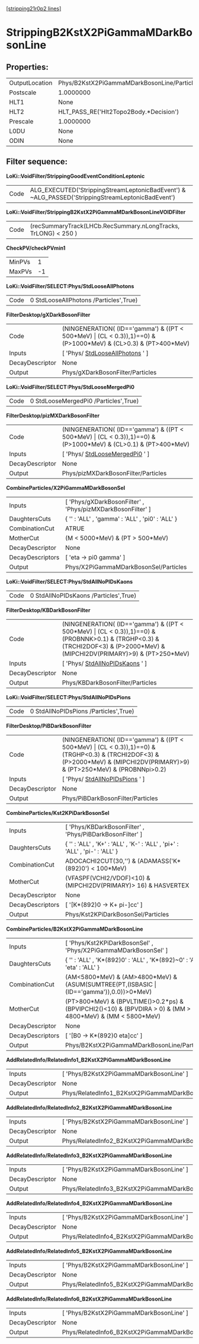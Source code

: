 [[stripping21r0p2 lines]](./stripping21r0p2-index)

# StrippingB2KstX2PiGammaMDarkBosonLine

## Properties:

|                |                                             |
|----------------|---------------------------------------------|
| OutputLocation | Phys/B2KstX2PiGammaMDarkBosonLine/Particles |
| Postscale      | 1.0000000                                   |
| HLT1           | None                                        |
| HLT2           | HLT_PASS_RE('Hlt2Topo2Body.\*Decision')     |
| Prescale       | 1.0000000                                   |
| L0DU           | None                                        |
| ODIN           | None                                        |

## Filter sequence:

**LoKi::VoidFilter/StrippingGoodEventConditionLeptonic**

|      |                                                                                                   |
|------|---------------------------------------------------------------------------------------------------|
| Code | ALG_EXECUTED('StrippingStreamLeptonicBadEvent') & \~ALG_PASSED('StrippingStreamLeptonicBadEvent') |

**LoKi::VoidFilter/StrippingB2KstX2PiGammaMDarkBosonLineVOIDFilter**

|      |                                                                |
|------|----------------------------------------------------------------|
| Code | (recSummaryTrack(LHCb.RecSummary.nLongTracks, TrLONG) \< 250 ) |

**CheckPV/checkPVmin1**

|        |     |
|--------|-----|
| MinPVs | 1   |
| MaxPVs | -1  |

**LoKi::VoidFilter/SELECT:Phys/StdLooseAllPhotons**

|      |                                        |
|------|----------------------------------------|
| Code | 0 StdLooseAllPhotons /Particles',True) |

**FilterDesktop/gXDarkBosonFilter**

|                 |                                                                                                                        |
|-----------------|------------------------------------------------------------------------------------------------------------------------|
| Code            | (NINGENERATION( (ID=='gamma') & ((PT \< 500\*MeV) \| (CL \< 0.3)),1)==0) & (P\>1000\*MeV) & (CL\>0.3) & (PT\>400\*MeV) |
| Inputs          | [ 'Phys/ [StdLooseAllPhotons](./stripping21r0p2-stdlooseallphotons) ' ]                                              |
| DecayDescriptor | None                                                                                                                   |
| Output          | Phys/gXDarkBosonFilter/Particles                                                                                       |

**LoKi::VoidFilter/SELECT:Phys/StdLooseMergedPi0**

|      |                                       |
|------|---------------------------------------|
| Code | 0 StdLooseMergedPi0 /Particles',True) |

**FilterDesktop/pizMXDarkBosonFilter**

|                 |                                                                                                                        |
|-----------------|------------------------------------------------------------------------------------------------------------------------|
| Code            | (NINGENERATION( (ID=='gamma') & ((PT \< 500\*MeV) \| (CL \< 0.3)),1)==0) & (P\>1000\*MeV) & (CL\>0.1) & (PT\>400\*MeV) |
| Inputs          | [ 'Phys/ [StdLooseMergedPi0](./stripping21r0p2-stdloosemergedpi0) ' ]                                                |
| DecayDescriptor | None                                                                                                                   |
| Output          | Phys/pizMXDarkBosonFilter/Particles                                                                                    |

**CombineParticles/X2PiGammaMDarkBosonSel**

|                  |                                                              |
|------------------|--------------------------------------------------------------|
| Inputs           | [ 'Phys/gXDarkBosonFilter' , 'Phys/pizMXDarkBosonFilter' ] |
| DaughtersCuts    | { '' : 'ALL' , 'gamma' : 'ALL' , 'pi0' : 'ALL' }             |
| CombinationCut   | ATRUE                                                        |
| MotherCut        | (M \< 5000\*MeV) & (PT \> 500\*MeV)                          |
| DecayDescriptor  | None                                                         |
| DecayDescriptors | [ 'eta -\> pi0 gamma' ]                                    |
| Output           | Phys/X2PiGammaMDarkBosonSel/Particles                        |

**LoKi::VoidFilter/SELECT:Phys/StdAllNoPIDsKaons**

|      |                                       |
|------|---------------------------------------|
| Code | 0 StdAllNoPIDsKaons /Particles',True) |

**FilterDesktop/KBDarkBosonFilter**

|                 |                                                                                                                                                                                       |
|-----------------|---------------------------------------------------------------------------------------------------------------------------------------------------------------------------------------|
| Code            | (NINGENERATION( (ID=='gamma') & ((PT \< 500\*MeV) \| (CL \< 0.3)),1)==0) & (PROBNNK\>0.1) & (TRGHP\<0.3) & (TRCHI2DOF\<3) & (P\>2000\*MeV) & (MIPCHI2DV(PRIMARY)\>9) & (PT\>250\*MeV) |
| Inputs          | [ 'Phys/ [StdAllNoPIDsKaons](./stripping21r0p2-stdallnopidskaons) ' ]                                                                                                               |
| DecayDescriptor | None                                                                                                                                                                                  |
| Output          | Phys/KBDarkBosonFilter/Particles                                                                                                                                                      |

**LoKi::VoidFilter/SELECT:Phys/StdAllNoPIDsPions**

|      |                                       |
|------|---------------------------------------|
| Code | 0 StdAllNoPIDsPions /Particles',True) |

**FilterDesktop/PiBDarkBosonFilter**

|                 |                                                                                                                                                                                        |
|-----------------|----------------------------------------------------------------------------------------------------------------------------------------------------------------------------------------|
| Code            | (NINGENERATION( (ID=='gamma') & ((PT \< 500\*MeV) \| (CL \< 0.3)),1)==0) & (TRGHP\<0.3) & (TRCHI2DOF\<3) & (P\>2000\*MeV) & (MIPCHI2DV(PRIMARY)\>9) & (PT\>250\*MeV) & (PROBNNpi\>0.2) |
| Inputs          | [ 'Phys/ [StdAllNoPIDsPions](./stripping21r0p2-stdallnopidspions) ' ]                                                                                                                |
| DecayDescriptor | None                                                                                                                                                                                   |
| Output          | Phys/PiBDarkBosonFilter/Particles                                                                                                                                                      |

**CombineParticles/Kst2KPiDarkBosonSel**

|                  |                                                                              |
|------------------|------------------------------------------------------------------------------|
| Inputs           | [ 'Phys/KBDarkBosonFilter' , 'Phys/PiBDarkBosonFilter' ]                   |
| DaughtersCuts    | { '' : 'ALL' , 'K+' : 'ALL' , 'K-' : 'ALL' , 'pi+' : 'ALL' , 'pi-' : 'ALL' } |
| CombinationCut   | ADOCACHI2CUT(30,'') & (ADAMASS('K\*(892)0') \< 100\*MeV)                     |
| MotherCut        | (VFASPF(VCHI2/VDOF)\<10) & (MIPCHI2DV(PRIMARY)\> 16) & HASVERTEX             |
| DecayDescriptor  | None                                                                         |
| DecayDescriptors | [ '[K\*(892)0 -\> K+ pi-]cc' ]                                           |
| Output           | Phys/Kst2KPiDarkBosonSel/Particles                                           |

**CombineParticles/B2KstX2PiGammaMDarkBosonLine**

|                  |                                                                                                                     |
|------------------|---------------------------------------------------------------------------------------------------------------------|
| Inputs           | [ 'Phys/Kst2KPiDarkBosonSel' , 'Phys/X2PiGammaMDarkBosonSel' ]                                                    |
| DaughtersCuts    | { '' : 'ALL' , 'K\*(892)0' : 'ALL' , 'K\*(892)\~0' : 'ALL' , 'eta' : 'ALL' }                                        |
| CombinationCut   | (AM\<5800\*MeV) & (AM\>4800\*MeV) & (ASUM(SUMTREE(PT,(ISBASIC \| (ID=='gamma')),0.0))\>0\*MeV)                      |
| MotherCut        | (PT\>800\*MeV) & (BPVLTIME()\>0.2\*ps) & (BPVIPCHI2()\<10) & (BPVDIRA \> 0) & (MM \> 4800\*MeV) & (MM \< 5800\*MeV) |
| DecayDescriptor  | None                                                                                                                |
| DecayDescriptors | [ '[B0 -\> K\*(892)0 eta]cc' ]                                                                                  |
| Output           | Phys/B2KstX2PiGammaMDarkBosonLine/Particles                                                                         |

**AddRelatedInfo/RelatedInfo1_B2KstX2PiGammaMDarkBosonLine**

|                 |                                                          |
|-----------------|----------------------------------------------------------|
| Inputs          | [ 'Phys/B2KstX2PiGammaMDarkBosonLine' ]                |
| DecayDescriptor | None                                                     |
| Output          | Phys/RelatedInfo1_B2KstX2PiGammaMDarkBosonLine/Particles |

**AddRelatedInfo/RelatedInfo2_B2KstX2PiGammaMDarkBosonLine**

|                 |                                                          |
|-----------------|----------------------------------------------------------|
| Inputs          | [ 'Phys/B2KstX2PiGammaMDarkBosonLine' ]                |
| DecayDescriptor | None                                                     |
| Output          | Phys/RelatedInfo2_B2KstX2PiGammaMDarkBosonLine/Particles |

**AddRelatedInfo/RelatedInfo3_B2KstX2PiGammaMDarkBosonLine**

|                 |                                                          |
|-----------------|----------------------------------------------------------|
| Inputs          | [ 'Phys/B2KstX2PiGammaMDarkBosonLine' ]                |
| DecayDescriptor | None                                                     |
| Output          | Phys/RelatedInfo3_B2KstX2PiGammaMDarkBosonLine/Particles |

**AddRelatedInfo/RelatedInfo4_B2KstX2PiGammaMDarkBosonLine**

|                 |                                                          |
|-----------------|----------------------------------------------------------|
| Inputs          | [ 'Phys/B2KstX2PiGammaMDarkBosonLine' ]                |
| DecayDescriptor | None                                                     |
| Output          | Phys/RelatedInfo4_B2KstX2PiGammaMDarkBosonLine/Particles |

**AddRelatedInfo/RelatedInfo5_B2KstX2PiGammaMDarkBosonLine**

|                 |                                                          |
|-----------------|----------------------------------------------------------|
| Inputs          | [ 'Phys/B2KstX2PiGammaMDarkBosonLine' ]                |
| DecayDescriptor | None                                                     |
| Output          | Phys/RelatedInfo5_B2KstX2PiGammaMDarkBosonLine/Particles |

**AddRelatedInfo/RelatedInfo6_B2KstX2PiGammaMDarkBosonLine**

|                 |                                                          |
|-----------------|----------------------------------------------------------|
| Inputs          | [ 'Phys/B2KstX2PiGammaMDarkBosonLine' ]                |
| DecayDescriptor | None                                                     |
| Output          | Phys/RelatedInfo6_B2KstX2PiGammaMDarkBosonLine/Particles |

